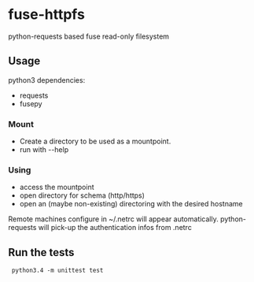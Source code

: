# fuse-httpfs

python-requests based fuse read-only filesystem

## Usage

python3 dependencies:

* requests
* fusepy

### Mount

* Create a directory to be used as a mountpoint.
* run with --help

### Using

* access the mountpoint
* open directory for schema (http/https)
* open an (maybe non-existing) directoring with the desired hostname


Remote machines configure in ~/.netrc will appear automatically. python-requests will pick-up the authentication infos from .netrc


## Run the tests

     python3.4 -m unittest test
